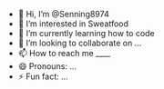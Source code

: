 - 👋 Hi, I’m @Senning8974
- 👀 I’m interested in Sweatfood
- 🌱 I’m currently learning how to code
- 💞️ I’m looking to collaborate on ...
- 📫 How to reach me ____
- 😄 Pronouns: ...
- ⚡ Fun fact: ...

<!---
Senning8974/Senning8974 is a ✨ special ✨ repository because its `README.md` (this file) appears on your GitHub profile.
You can click the Preview link to take a look at your changes.
--->
